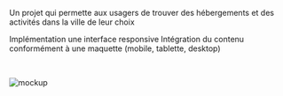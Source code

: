  Un projet qui permette aux usagers de trouver des hébergements et des activités dans la ville de leur choix


Implémentation une interface responsive
Intégration du contenu conformément à une maquette (mobile, tablette, desktop)

<!-- blank line -->
<br>

![mockup](https://user-images.githubusercontent.com/99816833/211880452-435d0d62-4ced-488d-a66c-0fdab857fa2e.jpg)
